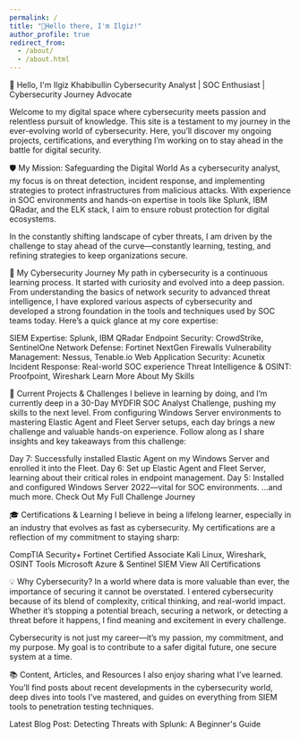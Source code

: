 ```yaml
---
permalink: /
title: "👋Hello there, I'm Ilgiz!"
author_profile: true
redirect_from: 
  - /about/
  - /about.html
---
```


👋 Hello, I'm Ilgiz Khabibullin
Cybersecurity Analyst | SOC Enthusiast | Cybersecurity Journey Advocate

Welcome to my digital space where cybersecurity meets passion and relentless pursuit of knowledge. This site is a testament to my journey in the ever-evolving world of cybersecurity. Here, you’ll discover my ongoing projects, certifications, and everything I’m working on to stay ahead in the battle for digital security.

🛡️ My Mission: Safeguarding the Digital World
As a cybersecurity analyst, my focus is on threat detection, incident response, and implementing strategies to protect infrastructures from malicious attacks. With experience in SOC environments and hands-on expertise in tools like Splunk, IBM QRadar, and the ELK stack, I aim to ensure robust protection for digital ecosystems.

In the constantly shifting landscape of cyber threats, I am driven by the challenge to stay ahead of the curve—constantly learning, testing, and refining strategies to keep organizations secure.

🌟 My Cybersecurity Journey
My path in cybersecurity is a continuous learning process. It started with curiosity and evolved into a deep passion. From understanding the basics of network security to advanced threat intelligence, I have explored various aspects of cybersecurity and developed a strong foundation in the tools and techniques used by SOC teams today. Here’s a quick glance at my core expertise:

SIEM Expertise: Splunk, IBM QRadar
Endpoint Security: CrowdStrike, SentinelOne
Network Defense: Fortinet NextGen Firewalls
Vulnerability Management: Nessus, Tenable.io
Web Application Security: Acunetix
Incident Response: Real-world SOC experience
Threat Intelligence & OSINT: Proofpoint, Wireshark
Learn More About My Skills

🚀 Current Projects & Challenges
I believe in learning by doing, and I’m currently deep in a 30-Day MYDFIR SOC Analyst Challenge, pushing my skills to the next level. From configuring Windows Server environments to mastering Elastic Agent and Fleet Server setups, each day brings a new challenge and valuable hands-on experience.
Follow along as I share insights and key takeaways from this challenge:

Day 7: Successfully installed Elastic Agent on my Windows Server and enrolled it into the Fleet.
Day 6: Set up Elastic Agent and Fleet Server, learning about their critical roles in endpoint management.
Day 5: Installed and configured Windows Server 2022—vital for SOC environments.
...and much more.
Check Out My Full Challenge Journey

🎓 Certifications & Learning
I believe in being a lifelong learner, especially in an industry that evolves as fast as cybersecurity. My certifications are a reflection of my commitment to staying sharp:

CompTIA Security+
Fortinet Certified Associate
Kali Linux, Wireshark, OSINT Tools
Microsoft Azure & Sentinel SIEM
View All Certifications

💡 Why Cybersecurity?
In a world where data is more valuable than ever, the importance of securing it cannot be overstated. I entered cybersecurity because of its blend of complexity, critical thinking, and real-world impact. Whether it’s stopping a potential breach, securing a network, or detecting a threat before it happens, I find meaning and excitement in every challenge.

Cybersecurity is not just my career—it’s my passion, my commitment, and my purpose. My goal is to contribute to a safer digital future, one secure system at a time.

📚 Content, Articles, and Resources
I also enjoy sharing what I’ve learned. You’ll find posts about recent developments in the cybersecurity world, deep dives into tools I’ve mastered, and guides on everything from SIEM tools to penetration testing techniques.

Latest Blog Post: Detecting Threats with Splunk: A Beginner's Guide
